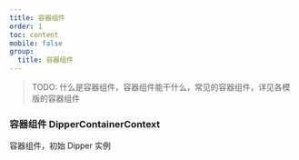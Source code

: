 ```yaml
---
title: 容器组件
order: 1
toc: content
mobile: false
group:
  title: 容器组件
---
```


> TODO: 什么是容器组件，容器组件能干什么，常见的容器组件，详见各模版的容器组件

### 容器组件 DipperContainerContext

容器组件，初始 Dipper 实例

<!-- ```tsx
/**
 *
 * defaultShowCode: true
 */
import { DipperContainerContext } from '@antv/dipper-layout';
import React from 'react';
export default () => {
  return (
    <DipperContainerContext cfg={{}}>
      <h1>容器测试</h1>
    </DipperContainerContext>
  );
};
``` -->

<API hideTitle src='@antv/dipper-layout/src/layout/Container/Context.tsx'></API>

<!-- ### 地图组件

### 使用地图组件 -->

<!-- ```tsx
/**
 *
 * defaultShowCode: true
 */
import React from 'react';
import { DipperContainerContext, MapContainer } from '@antv/dipper';

export default () => {
  return (
    <DipperContainerContext
      cfg={{
        map: {
          mapStyle: 'dark',
        },
      }}
    >
      <div style={{ height: '300px' }}>{MapContainer && <MapContainer />}</div>
    </DipperContainerContext>
  );
};
``` -->

<!-- <API hideTitle src='@antv/dipper-layout/src/layout/Map/index.tsx'></API> -->

<!-- #### 组件容器 -->
